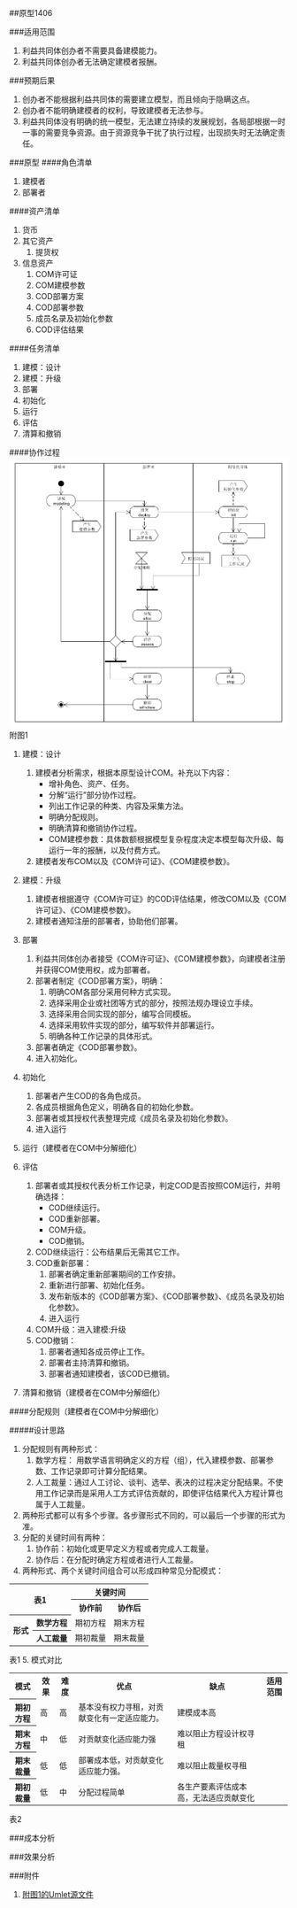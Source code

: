 ##原型1406

<a name="scope" id="scope"></a> 
###适用范围
1. 利益共同体创办者不需要具备建模能力。
2. 利益共同体创办者无法确定建模者报酬。

<a name="trend" id="trend"></a> 
###预期后果
1. 创办者不能根据利益共同体的需要建立模型，而且倾向于隐瞒这点。
2. 创办者不能明确建模者的权利，导致建模者无法参与。
3. 利益共同体没有明确的统一模型，无法建立持续的发展规划，各局部根据一时一事的需要竞争资源。由于资源竞争干扰了执行过程，出现损失时无法确定责任。

<a name="method" id="method"></a> 
###原型
####角色清单
1. 建模者
2. 部署者

####资产清单
1. 货币
2. 其它资产
	1. 提货权
3. 信息资产
	1. COM许可证
	2. COM建模参数
	3. COD部署方案
	4. COD部署参数
	5. 成员名录及初始化参数
	6. COD评估结果


####任务清单
1. 建模：设计
2. 建模：升级
3. 部署
4. 初始化
5. 运行
6. 评估
7. 清算和撤销
	
####协作过程
![workflow](huangyg.2001.pic.1.png)
附图1

1. 建模：设计
	1. 建模者分析需求，根据本原型设计COM。补充以下内容：
		- 增补角色、资产、任务。
		- 分解“运行”部分协作过程。
		- 列出工作记录的种类、内容及采集方法。
		- 明确分配规则。
		- 明确清算和撤销协作过程。
		- COM建模参数：具体数额根据模型复杂程度决定本模型每次升级、每运行一年的报酬，以及付费方式。
	2. 建模者发布COM以及《COM许可证》、《COM建模参数》。 

2. 建模：升级
	1. 建模者根据遵守《COM许可证》的COD评估结果，修改COM以及《COM许可证》、《COM建模参数》。
	2. 建模者通知注册的部署者，协助他们部署。

3. 部署
	1. 利益共同体创办者接受《COM许可证》、《COM建模参数》，向建模者注册并获得COM使用权，成为部署者。
	2. 部署者制定《COD部署方案》，明确：
		1. 明确COM各部分采用何种方式实现。
		2. 选择采用企业或社团等方式的部分，按照法规办理设立手续。
		3. 选择采用合同实现的部分，编写合同模板。
		4. 选择采用软件实现的部分，编写软件并部署运行。
		5. 明确各种工作记录的具体形式。
	3. 部署者确定《COD部署参数》。
	4. 进入初始化。

4. 初始化
	1. 部署者产生COD的各角色成员。
	2. 各成员根据角色定义，明确各自的初始化参数。
	3. 部署者或其授权代表整理完成《成员名录及初始化参数》。
	4. 进入运行

5. 运行（建模者在COM中分解细化）
	
6. 评估
	1. 部署者或其授权代表分析工作记录，判定COD是否按照COM运行，并明确选择：
		- COD继续运行。
		- COD重新部署。
		- COM升级。
		- COD撤销。
	2. COD继续运行：公布结果后无需其它工作。
	3. COD重新部署：
		1. 部署者确定重新部署期间的工作安排。
		2. 重新进行部署、初始化任务。
		3. 发布新版本的《COD部署方案》、《COD部署参数》、《成员名录及初始化参数》。
		4. 进入运行
	4. COM升级：进入建模:升级
	5. COD撤销：
		1. 部署者通知各成员停止工作。
		2. 部署者主持清算和撤销。
		3. 部署者通知建模者，该COD已撤销。

7. 清算和撤销（建模者在COM中分解细化）

####分配规则（建模者在COM中分解细化）

#####设计思路
1. 分配规则有两种形式：
	1. 数学方程： 用数学语言明确定义的方程（组），代入建模参数、部署参数、工作记录即可计算分配结果。
	2. 人工裁量：通过人工讨论、谈判、选举、表决的过程决定分配结果。不使用工作记录而是采用人工方式评估贡献的，即使评估结果代入方程计算也属于人工裁量。
2. 两种形式都可以有多个步骤。各步骤形式不同的，可以最后一个步骤的形式为准。
3. 分配的关键时间有两种：
	1. 协作前：初始化或更早定义方程或者完成人工裁量。
	2. 协作后：在分配时确定方程或者进行人工裁量。
<a name="alloctype" id="alloctype"></a> 
4. 两种形式、两个关键时间组合可以形成四种常见分配模式：
<table>
<tr><th rowspan="2"colspan="2">表1</th><th colspan="2">关键时间</th></tr>
<tr><th>协作前</th><th>协作后</th></tr>
<tr><th rowspan="2">形式</th><th>数学方程</th><td>期初方程</td><td>期末方程</td></tr>
<tr><th>人工裁量</th><td>期初裁量</td><td>期末裁量</td></tr>
</table>
表1  
5. 模式对比
<table>
<tr><th>模式</th><th>效果</th><th>难度</th><th>优点</th><th>缺点</th><th>适用范围</th></tr>
<tr><th>期初方程</th><td>高</td><td>高</td><td>基本没有权力寻租，对贡献变化有一定适应能力。</td><td>建模成本高</td><td></td></tr>
<tr><th>期末方程</th><td>中</td><td>低</td><td>对贡献变化适应能力强</td><td>难以阻止方程设计权寻租</td><td></td></tr>
<tr><th>期末裁量</th><td>低</td><td>低</td><td>部署成本低，对贡献变化适应能力强。</td><td>难以阻止裁量权寻租</td><td></td></tr>
<tr><th>期初裁量</th><td>低</td><td>中</td><td>分配过程简单</td><td>各生产要素评估成本高，无法适应贡献变化</td><td></td></tr>
</table>
表2

<a name="cost" id="cost"></a> 
###成本分析

<a name="effect" id="effect"></a> 
###效果分析

<a name="att" id="att"></a>
###附件
1. [附图1的Umlet源文件](huangyg.2001.att.1.uxf)